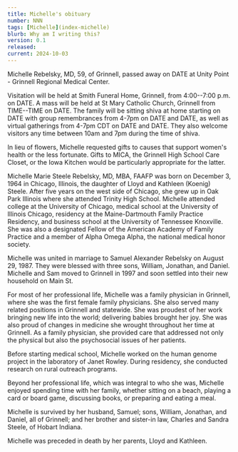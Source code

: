 ```yaml
---
title: Michelle's obituary
number: NNN
tags: [Michelle](index-michelle)
blurb: Why am I writing this?
version: 0.1
released: 
current: 2024-10-03
---
```

Michelle Rebelsky, MD, 59, of Grinnell, passed away on DATE at Unity Point - Grinnell Regional Medical Center.

Visitation will be held at Smith Funeral Home, Grinnell, from 4:00--7:00 p.m. on DATE. A mass will be held at St Mary Catholic Church, Grinnell from TIME--TIME on DATE. The family will be sitting shiva at home starting on DATE with group remembrances from 4-7pm on DATE and DATE, as well as virtual gatherings from 4-7pm CDT on DATE and DATE. They also welcome visitors any time between 10am and 7pm during the time of shiva.

In lieu of flowers, Michelle requested gifts to causes that support women's health or the less fortunate. Gifts to MICA, the Grinnell High School Care Closet, or the Iowa Kitchen would be particularly appropriate for the latter.

Michelle Marie Steele Rebelsky, MD, MBA, FAAFP was born on December 3, 1964 in Chicago, Illinois, the daughter of Lloyd and Kathleen (Koenig) Steele. After five years on the west side of Chicago, she grew up in Oak Park Illinois where she attended Trinity High School. Michelle attended college at the University of Chicago, medical school at the University of Illinois Chicago, residency at the Maine-Dartmouth Family Practice Residency, and business school at the University of Tennessee Knoxville. She was also a designated Fellow of the American Academy of Family Practice and a member of Alpha Omega Alpha, the national medical honor society.

Michelle was united in marriage to Samuel Alexander Rebelsky on August 29, 1987. They were blessed with three sons, William, Jonathan, and Daniel. Michelle and Sam moved to Grinnell in 1997 and soon settled into their new household on Main St.

For most of her professional life, Michelle was a family physician in Grinnell, where she was the first female family physicians. She also served many related positions in Grinnell and statewide. She was proudest of her work bringing new life into the world; delivering babies brought her joy. She was also proud of changes in medicine she wrought throughout her time at Grinnell. As a family physician, she provided care that addressed not only the physical but also the psychosocial issues of her patients.

Before starting medical school, Michelle worked on the human genome project in the laboratory of Janet Rowley. During residency, she conducted research on rural outreach programs.

Beyond her professional life, which was integral to who she was, Michelle enjoyed spending time with her family, whether sitting on a beach, playing a card or board game, discussing books, or preparing and eating a meal.

Michelle is survived by her husband, Samuel; sons, William, Jonathan, and Daniel, all of Grinnell; and her brother and sister-in law, Charles and Sandra Steele, of Hobart Indiana.

Michelle was preceded in death by her parents, Lloyd and Kathleen.
